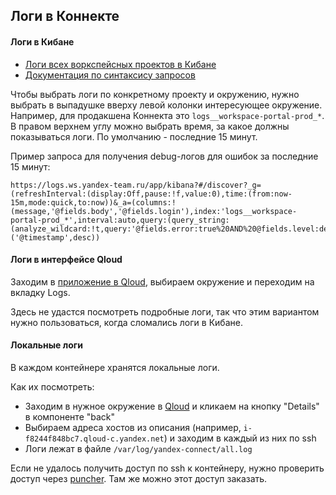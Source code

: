 ## Логи в Коннекте

#### Логи в Кибане

- [Логи всех воркспейсных проектов в Кибане](https://logs.ws.yandex-team.ru)
- [Документация по синтаксису запросов](https://www.elastic.co/guide/en/beats/packetbeat/current/kibana-queries-filters.html)

Чтобы выбрать логи по конкретному проекту и окружению, нужно выбрать в выпадушке вверху левой колонки интересующее окружение. Например, для продакшена Коннекта это `logs__workspace-portal-prod_*`. В правом верхнем углу можно выбрать время, за какое должны показываться логи. По умолчанию - последние 15 минут.

Пример запроса для получения debug-логов для ошибок за последние 15 минут:

```
https://logs.ws.yandex-team.ru/app/kibana?#/discover?_g=(refreshInterval:(display:Off,pause:!f,value:0),time:(from:now-15m,mode:quick,to:now))&_a=(columns:!(message,'@fields.body','@fields.login'),index:'logs__workspace-portal-prod_*',interval:auto,query:(query_string:(analyze_wildcard:!t,query:'@fields.error:true%20AND%20@fields.level:debug')),sort:!('@timestamp',desc))
```


#### Логи в интерфейсе Qloud

Заходим в [приложение в Qloud](https://qloud-ext.yandex-team.ru/projects/workspace/portal), выбираем окружение и переходим на вкладку Logs.

Здесь не удастся посмотреть подробные логи, так что этим вариантом нужно пользоваться, когда сломались логи в Кибане.


#### Локальные логи

В каждом контейнере хранятся локальные логи.

Как их посмотреть:

- Заходим в нужное окружение в [Qloud](https://qloud-ext.yandex-team.ru) и кликаем на кнопку "Details" в компоненте "back"
- Выбираем адреса хостов из описания (например, `i-f8244f848bc7.qloud-c.yandex.net`) и заходим в каждый из них по ssh
- Логи лежат в файле `/var/log/yandex-connect/all.log`

Если не удалось получить доступ по ssh к контейнеру, нужно проверить доступ через [puncher](https://puncher.yandex-team.ru). Там же можно этот доступ заказать.
